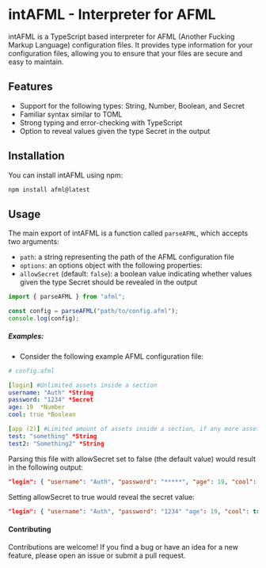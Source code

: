 # intAFML - Interpreter for AFML
intAFML is a TypeScript based interpreter for AFML (Another Fucking Markup Language) configuration files. It provides type information for your configuration files, allowing you to ensure that your files are secure and easy to maintain.

## Features
- Support for the following types: String, Number, Boolean, and Secret
- Familiar syntax similar to TOML
- Strong typing and error-checking with TypeScript
- Option to reveal values given the type Secret in the output

## Installation
You can install intAFML using npm:

```bash
npm install afml@latest
```

## Usage
The main export of intAFML is a function called `parseAFML`, which accepts two arguments:
- `path`: a string representing the path of the AFML configuration file
- `options`: an options object with the following properties:
- `allowSecret` (default: `false`): a boolean value indicating whether values given the type Secret should be revealed in the output

```typescript
import { parseAFML } from "afml";

const config = parseAFML("path/to/config.afml");
console.log(config);
```

##### Examples:

- Consider the following example AFML configuration file:

```yaml
# config.afml

[login] #Unlimited assets inside a section
username: "Auth" *String
password: "1234" *Secret
age: 19  *Number
cool: true *Boolean

[app (2)] #Limited amount of assets inside a section, if any more assets are added it'll throw an error
test: "something" *String
test2: "Something2" *String 
```


Parsing this file with allowSecret set to false (the default value) would result in the following output:


```json
"login": { "username": "Auth", "password": "*****", "age": 19, "cool": true }

```

Setting allowSecret to true would reveal the secret value:


```json
"login": { "username": "Auth", "password": "1234" "age": 19, "cool": true }
```

#### Contributing

Contributions are welcome! If you find a bug or have an idea for a new feature, please open an issue or submit a pull request.
